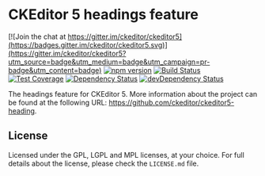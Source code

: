 CKEditor 5 headings feature
========================================

[![Join the chat at https://gitter.im/ckeditor/ckeditor5](https://badges.gitter.im/ckeditor/ckeditor5.svg)](https://gitter.im/ckeditor/ckeditor5?utm_source=badge&utm_medium=badge&utm_campaign=pr-badge&utm_content=badge)
[![npm version](https://badge.fury.io/js/%40ckeditor%2Fckeditor5-heading.svg)](https://www.npmjs.com/package/@ckeditor/ckeditor5-heading)
[![Build Status](https://travis-ci.org/ckeditor/ckeditor5-heading.svg?branch=master)](https://travis-ci.org/ckeditor/ckeditor5-heading)
[![Test Coverage](https://codeclimate.com/github/ckeditor/ckeditor5-heading/badges/coverage.svg)](https://codeclimate.com/github/ckeditor/ckeditor5-heading/coverage)
[![Dependency Status](https://david-dm.org/ckeditor/ckeditor5-heading/status.svg)](https://david-dm.org/ckeditor/ckeditor5-heading)
[![devDependency Status](https://david-dm.org/ckeditor/ckeditor5-heading/dev-status.svg)](https://david-dm.org/ckeditor/ckeditor5-heading?type=dev)

The headings feature for CKEditor 5. More information about the project can be found at the following URL: <https://github.com/ckeditor/ckeditor5-heading>.

## License

Licensed under the GPL, LGPL and MPL licenses, at your choice. For full details about the license, please check the `LICENSE.md` file.
